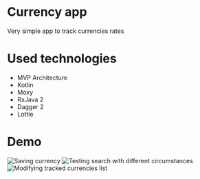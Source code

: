 # Currency app
Very simple app to track currencies rates

# Used technologies
- MVP Architecture
- Kotlin
- Moxy
- RxJava 2
- Dagger 2
- Lottie

# Demo
![Saving currency](https://media.giphy.com/media/H6bDIxaKpZujdzTyjW/giphy.gif)
![Testing search with different circumstances](https://media.giphy.com/media/hTwyYbapDJBTCvZgxd/giphy.gif)
![Modifying tracked currencies list](https://media.giphy.com/media/QZbbOXWrVTEta2jTFn/giphy.gif)
